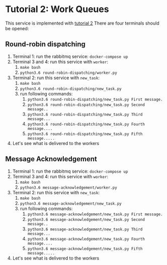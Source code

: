 # Tutorial 2: Work Queues

This service is implemented with [tutorial 2](https://www.rabbitmq.com/tutorials/tutorial-two-python.html)
There are four terminals should be opened:

## Round-robin dispatching

1. Terminal 1: run the rabbitmq service: `docker-compose up`
2. Terminal 3 and 4: run this service with `worker`:
   1. `make bash`
   2. `python3.6 round-robin-dispatching/worker.py`
3. Terminal 2: run this service with `new_task`:
   1. `make bash`
   2. `python3.6 round-robin-dispatching/new_task.py`
   3. run following commands:
      1. `python3.6 round-robin-dispatching/new_task.py First message.`
      2. `python3.6 round-robin-dispatching/new_task.py Second message..`
      3. `python3.6 round-robin-dispatching/new_task.py Third message...`
      4. `python3.6 round-robin-dispatching/new_task.py Fourth message....`
      5. `python3.6 round-robin-dispatching/new_task.py Fifth message.....`
4. Let's see what is delivered to the workers

## Message Acknowledgement

1. Terminal 1: run the rabbitmq service: `docker-compose up`
2. Terminal 3 and 4: run this service with `worker`:
   1. `make bash`
   2. `python3.6 message-acknowledgement/worker.py`
3. Terminal 2: run this service with `new_task`:
   1. `make bash`
   2. `python3.6 message-acknowledgement/new_task.py`
   3. run following commands:
      1. `python3.6 message-acknowledgement/new_task.py First message.`
      2. `python3.6 message-acknowledgement/new_task.py Second message..`
      3. `python3.6 message-acknowledgement/new_task.py Third message...`
      4. `python3.6 message-acknowledgement/new_task.py Fourth message....`
      5. `python3.6 message-acknowledgement/new_task.py Fifth message.....`
4. Let's see what is delivered to the workers
